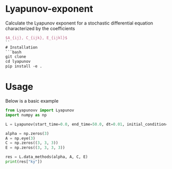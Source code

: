 # Lyapunov-exponent
Calculate the Lyapunov exponent for a stochastic differential equation characterized by the coefficients 
```Latex
$A_{ij}, C_{ijk}, E_{ijkl}$
``
# Installation
```bash
git clone 
cd lyapunov
pip install -e .
```
# Usage

Below is a basic example 

```python
from Lyapunovv import Lyapunov
import numpy as np

L = Lyapunov(start_time=0.0, end_time=50.0, dt=0.01, initial_condition=np.array([0.1, 0.2, 0.3]))

alpha = np.zeros(3)
A = np.eye(3)
C = np.zeros((3, 3, 3))
E = np.zeros((3, 3, 3, 3))

res = L.data_methods(alpha, A, C, E)
print(res["ky"])
```
